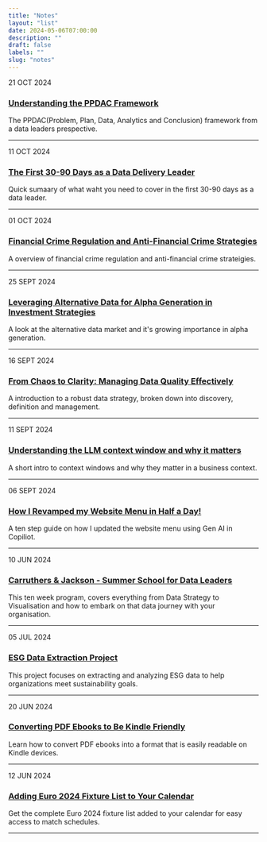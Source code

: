 ```yaml
---
title: "Notes"
layout: "list"
date: 2024-05-06T07:00:00
description: ""
draft: false
labels: ""
slug: "notes"
---
```

<div class="note-item">
<div class="item-date sans-serif">21 OCT 2024</div>
<div class="item-info">
<h3 class="sans-serif"><a class="color-inherit" href="../intro_ppdac">Understanding the PPDAC Framework</a></h3>
<p>The PPDAC(Problem, Plan, Data, Analytics and Conclusion) framework from a data leaders prespective.</p>
</div>
</div><hr />
<div class="note-item">
<div class="item-date sans-serif">11 OCT 2024</div>
<div class="item-info">
<h3 class="sans-serif"><a class="color-inherit" href="../first_30_days">The First 30-90 Days as a Data Delivery Leader</a></h3>
<p>Quick sumaary of what waht you need to cover in the first 30-90 days as a data leader.</p>
</div>
</div><hr />
<div class="note-item">
<div class="item-date sans-serif">01 OCT 2024</div>
<div class="item-info">
<h3 class="sans-serif"><a class="color-inherit" href="../financial_crime">Financial Crime Regulation and Anti-Financial Crime Strategies</a></h3>
<p>A overview of financial crime regulation and anti-financial crime strateigies.</p>
</div>
</div><hr />
<div class="note-item">
<div class="item-date sans-serif">25 SEPT 2024</div>
<div class="item-info">
<h3 class="sans-serif"><a class="color-inherit" href="../alternative_data_alpha">Leveraging Alternative Data for Alpha Generation in Investment Strategies</a></h3>
<p>A look at the alternative data market and it's growing importance in alpha generation.</p>
</div>
</div><hr />
<div class="note-item">
<div class="item-date sans-serif">16 SEPT 2024</div>
<div class="item-info">
<h3 class="sans-serif"><a class="color-inherit" href="../data_quality">From Chaos to Clarity: Managing Data Quality Effectively</a></h3>
<p>A introduction to a robust data strategy, broken down into discovery, definition and management.</p>
</div>
</div><hr />
<div class="note-item">
<div class="item-date sans-serif">11 SEPT 2024</div>
<div class="item-info">
<h3 class="sans-serif"><a class="color-inherit" href="../understanding_the_llm_context_window">Understanding the LLM context window and why it matters</a></h3>
<p>A short intro to context windows and why they matter in a business context.</p>
</div>
</div><hr />
<div class="note-item">
<div class="item-date sans-serif">06 SEPT 2024</div>
 <div class="item-info">
    <h3 class="sans-serif"><a class="color-inherit" href="../copilot_menu">How I Revamped my Website Menu in Half a Day!</a></h3>
    <p>A ten step guide on how I updated the website menu using Gen AI in Copiliot.</p>
</div>
                               
                            
</div>
<hr />
<div class="note-item">
<div class="item-date sans-serif">10 JUN 2024</div>
 <div class="item-info">
                                <h3 class="sans-serif"><a class="color-inherit" href="../../summer_school/summer_school/">Carruthers & Jackson - Summer School for Data Leaders</a></h3>
                                <p>This ten week program, covers everything from Data Strategy to Visualisation and how to embark on that data journey with your organisation. </p>
                                <!-- <ul class="sans-serif">            <li><a href="/tag/data" target="_self">#DATA</a><a href="/tag/leadership" target="_self"> #LEADERSHIP</a></li>
                                <div class="clearfix"></div></ul> -->
                            </div>
</div>
<hr />

<div class="note-item">
<div class="item-date sans-serif">05 JUL 2024</div>
<div class="item-info">
    <h3 class="sans-serif"><a class="color-inherit" href="../project_esg_report">ESG Data Extraction Project</a></h3>
    <p>This project focuses on extracting and analyzing ESG data to help organizations meet sustainability goals.</p>
</div>
</div>
<hr />
<div class="note-item">
<div class="item-date sans-serif">20 JUN 2024</div>
<div class="item-info">
    <h3 class="sans-serif"><a class="color-inherit" href="../pdf_to_kindle">Converting PDF Ebooks to Be Kindle Friendly</a></h3>
    <p>Learn how to convert PDF ebooks into a format that is easily readable on Kindle devices.</p>
</div>
</div>
<hr />
<div class="note-item">
<div class="item-date sans-serif">12 JUN 2024</div>
<div class="item-info">
    <h3 class="sans-serif"><a class="color-inherit" href="../euro_2024">Adding Euro 2024 Fixture List to Your Calendar</a></h3>
    <p>Get the complete Euro 2024 fixture list added to your calendar for easy access to match schedules.</p>
</div>
</div>
<hr />

